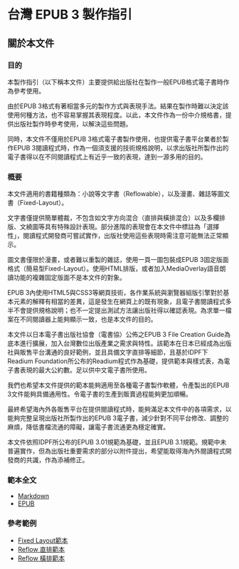 # 台灣 EPUB 3 製作指引

## 關於本文件

### 目的

本製作指引（以下稱本文件）主要提供給出版社在製作一般EPUB格式電子書時作為參考使用。

由於EPUB 3格式有著相當多元的製作方式與表現手法。結果在製作時難以決定該使用何種方法，也不容易掌握其表現程度。以此，本文件作為一份中介規格書，提供出版社製作時參考使用，以解決這些問題。

同時，本文件不僅用於EPUB 3格式電子書製作使用，也提供電子書平台業者於製作EPUB 3閱讀程式時，作為一個須支援的技術規格說明，以求出版社所製作出的電子書得以在不同閱讀程式上有近乎一致的表現，達到一源多用的目的。

### 概要

本文件適用的書籍種類為：小說等文字書（Reflowable），以及漫畫、雜誌等圖文書（Fixed-Layout）。

文字書僅提供簡單體裁，不包含如文字方向混合（直排與橫排混合）以及多欄排版、文繞圖等具有特殊設計表現。部分進階的表現會在本文件中標註為「選擇性」，閱讀程式開發商可嘗試實作，出版社使用這些表現時需注意可能無法正常顯示。

圖文書僅限於漫畫，或者難以重製的雜誌，使用一頁一圖包裝成EPUB 3固定版面格式（簡易型Fixed-Layout）。使用HTML排版，或者加入MediaOverlay語音朗讀功能的複雜固定版面不是本文件的對象。

EPUB 3內使用HTML5與CSS3等網頁技術，各作業系統與瀏覽器組版引擎對於基本元素的解釋有相當的差異，這是發生在網頁上的既有現象，且電子書閱讀程式多半不會提供規格說明；也不一定提出測試方法讓出版社得以確認表現。為求單一檔案在不同閱讀器上能夠顯示一致，也是本文件的目的。

本文件以日本電子書出版社協會（電書協）公佈之EPUB 3 File Creation Guide為底本進行擴展，加入台灣數位出版產業之需求與特性。該範本在日本已經成為出版社與販售平台溝通的良好範例，並且具備文字直排等細節，且基於IDPF下Readium Foundation所公布的Readium程式作為基礎，提供範本與樣式表，為電子書表現的最大公約數。足以供中文電子書所使用。

我們也希望本文件提供的範本能夠適用至各種電子書製作軟體，令產製出的EPUB 3文件能夠具備通用性。令電子書的生產到販賣過程能夠更加順暢。

最終希望海內外各販售平台在提供閱讀程式時，能夠滿足本文件中的各項需求，以能夠完整呈現出版社所製作出的EPUB 3電子書，減少針對不同平台修改、調整的麻煩，降低書檔流通的障礙，讓電子書流通更為穩定確實。

本文件依照IDPF所公布的EPUB 3.01規範為基礎，並且EPUB 3.1規範。規範中未普遍實作，但為出版社重要需求的部分以附件提出，希望能取得海內外閱讀程式開發商的共識，作為添補修正。

### 範本全文

- [Markdown](https://github.com/dpublishing/epub3guide/blob/master/tdpf-epub3guide.md)
- [EPUB](https://github.com/dpublishing/epub3guide/blob/master/samples/台灣EPUB%203製作指引.epub)

### 參考範例

- [Fixed Layout範本](https://github.com/dpublishing/epub3guide/blob/master/samples/EPUB%20FXL%20sample.epub)
- [Reflow 直排範本](https://github.com/dpublishing/epub3guide/blob/master/samples/EPUB%20reflow%20sample_直排.epub)
- [Reflow 橫排範本](https://github.com/dpublishing/epub3guide/blob/master/samples/EPUB%20reflow%20sample_橫排.epub)